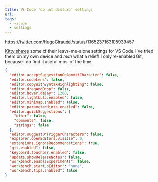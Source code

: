 ```yaml
---
title: VS Code 'do not disturb' settings
url:
tags:
  - vscode
  - settings
---
```


https://twitter.com/HugoGiraudel/status/1365237163105939457

[Kitty shares](https://kittygiraudel.com/snippets/vsc-lite/) some of their leave-me-alone settings for VS Code. I've tried them on my own device and _man_ what a relief! I only re-enabled Git, because I do find it useful most of the time.

```json
{
  "editor.acceptSuggestionOnCommitCharacter": false,
  "editor.codeLens": false,
  "editor.copyWithSyntaxHighlighting": false,
  "editor.dragAndDrop": false,
  "editor.hover.delay": 1200,
  "editor.lightbulb.enabled": false,
  "editor.minimap.enabled": false,
  "editor.parameterHints.enabled": false,
  "editor.quickSuggestions": {
    "other": false,
    "comments": false,
    "strings": false
  },
  "editor.suggestOnTriggerCharacters": false,
  "explorer.openEditors.visible": 0,
  "extensions.ignoreRecommendations": true,
  "git.enabled": false,
  "keyboard.touchbar.enabled": false,
  "update.showReleaseNotes": false,
  "workbench.enableExperiments": false,
  "workbench.startupEditor": "none",
  "workbench.tips.enabled": false
}
```
